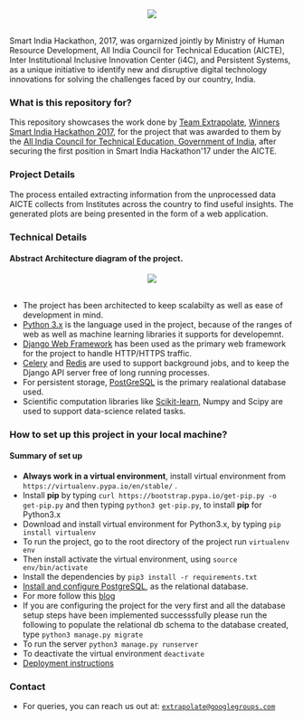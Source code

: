 <div align="center">
  <img src="https://4.bp.blogspot.com/-gCN_J_hrefY/WGkMWk_mitI/AAAAAAAAIWg/3TSASbVNJHIhEUgOKgREM8Ayvn918u1JQCLcB/s1600/sih2017-home.jpg"><br><br>
</div>

Smart India Hackathon, 2017, was orgarnized jointly by Ministry of Human Resource Development, All India Council for Technical Education (AICTE), Inter Institutional Inclusive Innovation Center (i4C), and Persistent Systems, as a unique initiative to identify new and disruptive digital technology innovations for solving the challenges faced by our country, India.

### What is this repository for? ###

This repository showcases the work done by [Team Extrapolate](mailto:extrapolate@googlegroups.com), [Winners Smart India Hackathon 2017](https://innovate.mygov.in/sih2017/ "Smart India Hackathon"), for the project that was awarded to them by the [All India Council for Technical Education, Government of India](https://www.aicte-india.org/, "All India Council for Technical Education"), after securing the first position in Smart India Hackathon'17 under the AICTE.

### Project Details ###

The process entailed extracting information from the unprocessed data AICTE collects from Institutes across the country to find useful insights. The generated plots are being presented in the form of a web application.

### Technical Details ###

#### Abstract Architecture diagram of the project.
<div align="center">
  <img src="https://raw.githubusercontent.com/sominwadhwa/extrapolate/master/static/images/architecture.jpeg?token=AH6lwnRUg1gNhjA5z2cTnY8Dmns_luoKks5a9YkQwA%3D%3D"><br><br>
</div>

- The project has been architected to keep scalabilty as well as ease of development in mind.
- [Python 3.x](https://www.python.org/ "Python3.x") is the language used in the project, because of the ranges of web as well as machine learning libraries it supports for developemnt.
- [Django Web Framework](https://www.djangoproject.com/ "Django") has been used as the primary web framework for the project to handle HTTP/HTTPS traffic.
- [Celery](http://www.celeryproject.org/) and [Redis](https://redis.io/) are used to support background jobs, and to keep the Django API server free of long running processes.
- For persistent storage, [PostGreSQL](https://www.postgresql.org/ "PostGreSQL") is the primary realational database used.
- Scientific computation libraries like [Scikit-learn](http://scikit-learn.org/stable/A), Numpy and Scipy are used to support data-science related tasks.

### How to set up this project in your local machine? ###

#### Summary of set up
* **Always work in a virtual environment**, install virtual environment from `https://virtualenv.pypa.io/en/stable/` .
* Install **pip** by typing `curl https://bootstrap.pypa.io/get-pip.py -o get-pip.py` and then typing `python3 get-pip.py`, to install **pip** for Python3.x
* Download and install virtual environment for Python3.x, by typing `pip install virtualenv`
* To run the project, go to the root directory of the project run `virtualenv env`
* Then install activate the virtual environment, using `source env/bin/activate`
* Install the dependencies by `pip3 install -r requirements.txt`
* [Install and configure PostgreSQL](https://github.com/sominwadhwa/extrapolate/wiki/PostGreSQL-installation), as the relational database.
* For more follow this [blog](https://www.digitalocean.com/community/tutorials/how-to-set-up-django-with-postgres-nginx-and-gunicorn-on-ubuntu-16-04, "How to setup the database")
* If you are configuring the project for the very first and all the database setup steps have been implemented successsfully please run the following to populate the relational db schema to the database created, type `python3 manage.py migrate`
* To run the server `python3 manage.py runserver`
* To deactivate the virtual environment `deactivate`
* [Deployment instructions](https://www.digitalocean.com/community/tutorials/how-to-set-up-django-with-postgres-nginx-and-gunicorn-on-ubuntu-16-04 "How to deploy?")

### Contact ###

* For queries, you can reach us out at: [`extrapolate@googlegroups.com`](maitlo:extrapolate@googlegroups.com)
